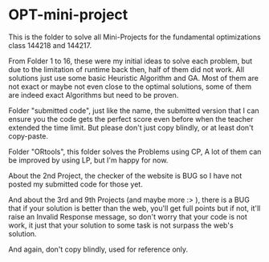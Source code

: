 # OPT-mini-project

This is the folder to solve all Mini-Projects for the fundamental optimizations class 144218 and 144217.

From Folder 1 to 16, these were my initial ideas to solve each problem, but due to the limitation of runtime back then, half of them did not work. All solutions just use some basic Heuristic Algorithm and GA. Most of them are not exact or maybe not even close to the optimal solutions, some of them are indeed exact Algorithms but need to be proven.

Folder "submitted code", just like the name, the submitted version that I can ensure you the code gets the perfect score even before when the teacher extended the time limit. But please don't just copy blindly, or at least don't copy-paste.

Folder "ORtools", this folder solves the Problems using CP, A lot of them can be improved by using LP, but I'm happy for now.

About the  2nd Project, the checker of the website is BUG so I have not posted my submitted code for those yet.

And about the 3rd and 9th Projects (and maybe more :> ), there is a BUG that if your solution is better than the web, you'll get full points but if not, it'll raise an Invalid Response message, so don't worry that your code is not work, it just that your solution to some task is not surpass the web's solution.

And again, don't copy blindly, used for reference only.
